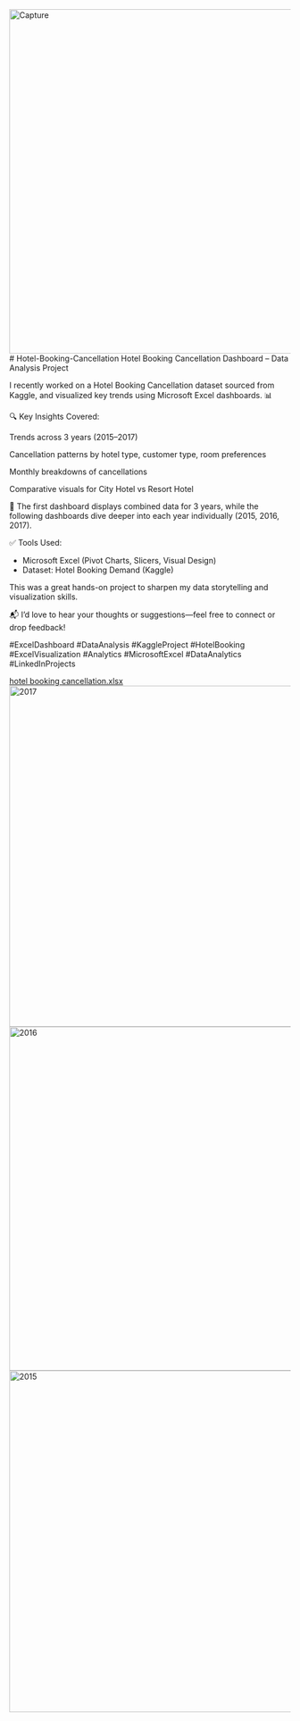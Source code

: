 <img width="1320" height="617" alt="Capture" src="https://github.com/user-attachments/assets/21a00ae1-d663-47a6-add1-bf211035a38b" />
# Hotel-Booking-Cancellation
Hotel Booking Cancellation Dashboard – Data Analysis Project

I recently worked on a Hotel Booking Cancellation dataset sourced from Kaggle, and visualized key trends using Microsoft Excel dashboards. 📊

🔍 Key Insights Covered:

Trends across 3 years (2015–2017)

Cancellation patterns by hotel type, customer type, room preferences

Monthly breakdowns of cancellations

Comparative visuals for City Hotel vs Resort Hotel


🧩 The first dashboard displays combined data for 3 years, while the following dashboards dive deeper into each year individually (2015, 2016, 2017).

✅ Tools Used:
* Microsoft Excel (Pivot Charts, Slicers, Visual Design)
* Dataset: Hotel Booking Demand (Kaggle)

This was a great hands-on project to sharpen my data storytelling and visualization skills.

📬 I’d love to hear your thoughts or suggestions—feel free to connect or drop feedback!

#ExcelDashboard #DataAnalysis #KaggleProject #HotelBooking #ExcelVisualization #Analytics #MicrosoftExcel #DataAnalytics #LinkedInProjects

[hotel booking cancellation.xlsx](https://github.com/user-attachments/files/21447534/hotel.booking.cancellation.xlsx)
<img width="1320" height="611" alt="2017" src="https://github.com/user-attachments/assets/34acfbc6-7c2c-4aae-9353-ceef96cd368a" />
<img width="1317" height="616" alt="2016" src="https://github.com/user-attachments/assets/08633ec8-d21e-49bb-8407-d3e5e386ac0b" />
<img width="1318" height="612" alt="2015" src="https://github.com/user-attachments/assets/2e489837-6f2f-42ee-8719-0152ef26cd49" />
